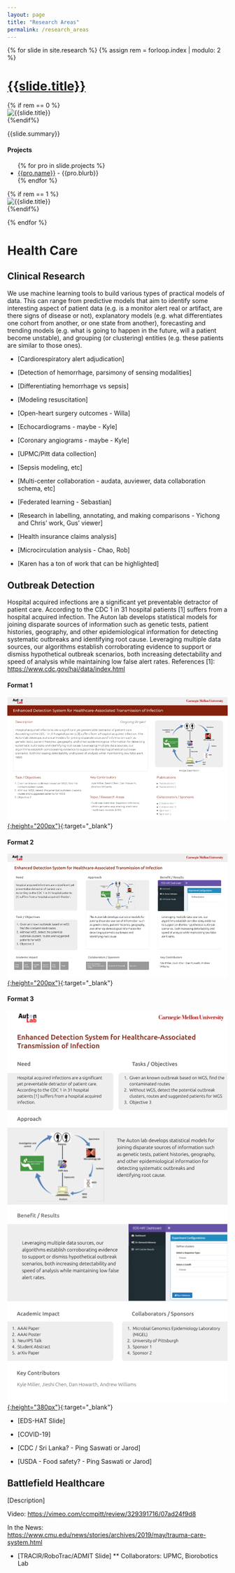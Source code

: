 ```yaml
---
layout: page
title: "Research Areas"
permalink: /research_areas
---
```


{% for slide in site.research %}
{% assign rem = forloop.index | modulo: 2 %}
<h1><a href="{{ slide.url | relative_url}}">{{slide.title}}</a></h1>

<div class="row" style="width:95%">
	{% if rem == 0 %}
	<div class="col">
   	<img src="{{slide.splash | relative_url}}" class="d-block w-100" alt="{{slide.title}}">
   	</div>
   	{%endif%}
  	<div class="col align-self-center">
		<p>{{slide.summary}}</p>
		<h4>Projects</h4>
		<ul>
		{% for pro in slide.projects %}
			<li><a href="{{slide.url | relative_url}}#{{pro.anchor}}">{{pro.name}}</a> - {{pro.blurb}}</li>
		{% endfor %}
		</ul>
    </div>
    {% if rem == 1 %}
	<div class="col">
    <img src="{{slide.splash | relative_url}}" class="d-block w-100" alt="{{slide.title}}">
    </div>
    {%endif%}
</div>


{% endfor %}

# Health Care

## Clinical Research

We use machine learning tools to build various types of practical models of data. This can range from predictive models that aim to identify some interesting aspect of patient data (e.g. is a monitor alert real or artifact, are there signs of disease or not), explanatory models (e.g. what differentiates one cohort from another, or one state from another), forecasting and trending models (e.g. what is going to happen in the future, will a patient become unstable), and grouping (or clustering) entities (e.g. these patients are similar to those ones).

* [Cardiorespiratory alert adjudication]
* [Detection of hemorrhage, parsimony of sensing modalities]
* [Differentiating hemorrhage vs sepsis]
* [Modeling resuscitation]

* [Open-heart surgery outcomes - Willa]
* [Echocardiograms - maybe - Kyle]
* [Coronary angiograms - maybe - Kyle]

* [UPMC/Pitt data collection]
* [Sepsis modeling, etc]

* [Multi-center collaboration - audata, auviewer, data collaboration schema, etc]
* [Federated learning - Sebastian]

* [Research in labelling, annotating, and making comparisons - Yichong and Chris’ work, Gus’ viewer]

* [Health insurance claims analysis]

* [Microcirculation analysis - Chao, Rob]

* [Karen has a ton of work that can be highlighted]

## Outbreak Detection

Hospital acquired infections are a significant yet preventable detractor of patient care. According to the CDC 1 in 31 hospital patients [1] suffers from a hospital acquired infection. The Auton lab develops statistical models for joining disparate sources of information such as genetic tests, patient histories, geography, and other epidemiological information for detecting systematic outbreaks and identifying root cause. Leveraging multiple data sources, our algorithms establish corroborating evidence to support or dismiss hypothetical outbreak scenarios, both increasing detectability and speed of analysis while maintaining low false alert rates. References [1]: https://www.cdc.gov/hai/data/index.html

#### Format 1
[![EDS Hat v1](assets/ex1.png "EDS Hat v1"){:height="200px"}](assets/ex1.pdf){:target="_blank"}

#### Format 2
[![EDS Hat v2](assets/ex2.png "EDS Hat v2"){:height="200px"}](assets/ex2.pdf){:target="_blank"}

#### Format 3
[![EDS Hat v3](assets/ex3.png "EDS Hat v3"){:height="380px"}](assets/ex3.pdf){:target="_blank"}

* [EDS-HAT Slide]

* [COVID-19]

* [CDC / Sri Lanka? - Ping Saswati or Jarod]

* [USDA - Food safety? - Ping Saswati or Jarod]

## Battlefield Healthcare

[Description]

Video: https://vimeo.com/ccmpitt/review/329391716/07ad24f9d8

In the News: https://www.cmu.edu/news/stories/archives/2019/may/trauma-care-system.html

* [TRACIR/RoboTrac/ADMIT Slide]
** Collaborators: UPMC, Biorobotics Lab
